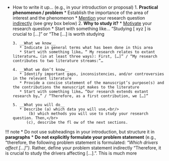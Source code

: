 




* How to write it up… (e.g., in your introduction or proposal)
      1. __Practical phenomenon / problem__
         * Establish the importance of the area of interest and the phenomenon
         * <ins>Mention</ins> your research question <ins>indirectly</ins> (see grey box below)
      2. __Why to study it?__
         * <ins>Motivate</ins> your research question
         * Start with something like… “Studying [ xyz ] is crucial to […]” or “The […] is worth studying
           
      3. __What we know__
         * Indicate in general terms what has been done in this area
         * Start with something like… “ My research relates to extant literature… (in at least three ways): First, […]” / “My research contributes to two literature streams:”…

      4. __What we don’t know__
         * Identify important gaps, inconsistencies, and/or controversies in the relevant literature
         * Provide a concise statement of the manuscript’s purpose(s) and the contributions the manuscript makes to the literature
         * Start with something like… “Our research extends extant research by…” / “Therefore, as a first contribution, we […]”
         
      5. __What you will do__
         * Describe (a) which data you will use,<br/>
             (b) which methods you will use to study your research question. Then,</br>
            (c), describe the fl ow of the next sections.

!!! note 
        * Do not use subheadings in your introduction, but structure it in __paragraphs__
        * __Do not explicitly formulate your problem statement__ (e.g., “therefore, the following problem statement is formulated:
          *“Which drivers affect […]”)*. Rather, define your problem statement indirectly
          “Therefore, it is crucial to study the drivers affecting […].”. This is much more